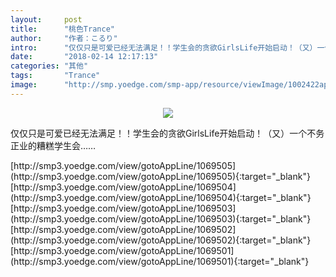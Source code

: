 ```yaml
---
layout:     post
title:      "桃色Trance"
author:     "作者：こるり"
intro:      "仅仅只是可爱已经无法满足！！学生会的贪欲GirlsLife开始启动！（又）一个不务正业的糟糕学生会……"
date:       "2018-02-14 12:17:13"
categories: "其他"
tags:       "Trance"
image:      "http://smp.yoedge.com/smp-app/resource/viewImage/1002422appline.png"
---
```

<div style="text-align: center">
<p><img src="http://smp.yoedge.com/smp-app/resource/viewImage/1002422appline.png"/></p>
</div>
<p class="post-meta">
<span>仅仅只是可爱已经无法满足！！学生会的贪欲GirlsLife开始启动！（又）一个不务正业的糟糕学生会……</span>
</p>
[http://smp3.yoedge.com/view/gotoAppLine/1069505](http://smp3.yoedge.com/view/gotoAppLine/1069505){:target="_blank"}
[http://smp3.yoedge.com/view/gotoAppLine/1069504](http://smp3.yoedge.com/view/gotoAppLine/1069504){:target="_blank"}
[http://smp3.yoedge.com/view/gotoAppLine/1069503](http://smp3.yoedge.com/view/gotoAppLine/1069503){:target="_blank"}
[http://smp3.yoedge.com/view/gotoAppLine/1069502](http://smp3.yoedge.com/view/gotoAppLine/1069502){:target="_blank"}
[http://smp3.yoedge.com/view/gotoAppLine/1069501](http://smp3.yoedge.com/view/gotoAppLine/1069501){:target="_blank"}


